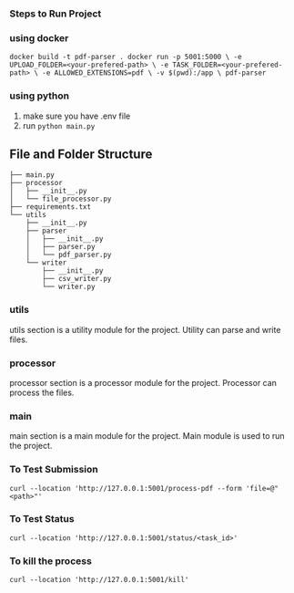 ### Steps to Run Project

### using docker
``
docker build -t pdf-parser .
docker run -p 5001:5000 \
  -e UPLOAD_FOLDER=<your-prefered-path> \
  -e TASK_FOLDER=<your-prefered-path> \
  -e ALLOWED_EXTENSIONS=pdf \
  -v $(pwd):/app \
  pdf-parser
``

### using python
1. make sure you have .env file
2. run
``
python main.py
``


## File and Folder Structure
```commandline
├── main.py
├── processor
│   ├── __init__.py
│   └── file_processor.py
├── requirements.txt
└── utils
    ├── __init__.py
    ├── parser
    │   ├── __init__.py
    │   ├── parser.py
    │   └── pdf_parser.py
    └── writer
        ├── __init__.py
        ├── csv_writer.py
        └── writer.py
```


### utils
utils section is a utility module for the project.
Utility can parse and write files.

### processor
processor section is a processor module for the project.
Processor can process the files.

### main
main section is a main module for the project.
Main module is used to run the project.


### To Test Submission
```commandline
curl --location 'http://127.0.0.1:5001/process-pdf --form 'file=@"<path>"'
```
### To Test Status
```commandline
curl --location 'http://127.0.0.1:5001/status/<task_id>'
```
### To kill the process
```commandline
curl --location 'http://127.0.0.1:5001/kill'
```

